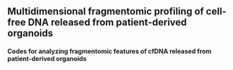 ## Multidimensional fragmentomic profiling of cell-free DNA released from patient-derived organoids

#### Codes for analyzing fragmentomic features of cfDNA released from patient-derived organoids

